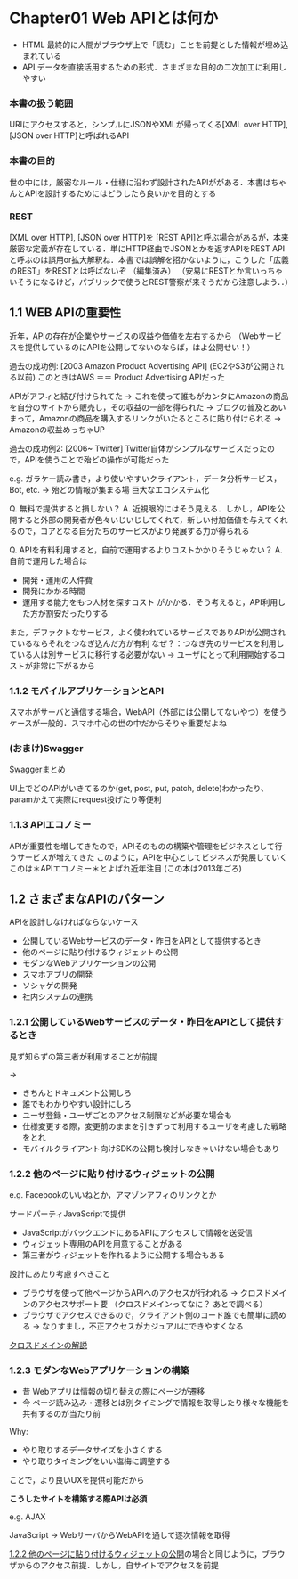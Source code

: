 # Chapter01 Web APIとは何か

- HTML 最終的に人間がブラウザ上で「読む」ことを前提とした情報が埋め込まれている
- API データを直接活用するための形式．さまざまな目的の二次加工に利用しやすい

### 本書の扱う範囲
URIにアクセスすると，シンプルにJSONやXMLが帰ってくる[XML over HTTP], [JSON over HTTP]と呼ばれるAPI

### 本書の目的
世の中には，厳密なルール・仕様に沿わず設計されたAPIががある．本書はちゃんとAPIを設計するためにはどうしたら良いかを目的とする

### REST
[XML over HTTP], [JSON over HTTP]を [REST API]と呼ぶ場合があるが，本来厳密な定義が存在している．単にHTTP経由でJSONとかを返すAPIをREST APIと呼ぶのは誤用or拡大解釈ね．本書では誤解を招かないように，こうした「広義のREST」をRESTとは呼ばないぞ （編集済み） 
（安易にRESTとか言いっちゃいそうになるけど，パブリックで使うとREST警察が来そうだから注意しよう．．）

## 1.1 WEB APIの重要性

近年，APIの存在が企業やサービスの収益や価値を左右するから
（Webサービスを提供しているのにAPIを公開してないのならば，はよ公開せい！）

過去の成功例: [2003 Amazon Product Advertising API] (EC2やS3が公開される以前)
このときはAWS ＝＝ Product Advertising APIだった

APIがアフィと結び付けられてた -> これを使って誰もがカンタにAmazonの商品を自分のサイトから販売し，その収益の一部を得られた -> ブログの普及とあいまって，Amazonの商品を購入するリンクがいたるところに貼り付けられる -> Amazonの収益めっちゃUP

過去の成功例2: [2006~ Twitter]
Twitter自体がシンプルなサービスだったので，APIを使うことで殆どの操作が可能だった

e.g. ガラケー読み書き，より使いやすいクライアント，データ分析サービス，Bot, etc.
-> 殆どの情報が集まる場 巨大なエコシステム化

Q. 無料で提供すると損しない？
A. 近視眼的にはそう見える．しかし，APIを公開すると外部の開発者が色々いじいじしてくれて，新しい付加価値を与えてくれるので，コアとなる自分たちのサービスがより発展する力が得られる

Q. APIを有料利用すると，自前で運用するよりコストかかりそうじゃない？
A. 自前で運用した場合は
- 開発・運用の人件費
- 開発にかかる時間
- 運用する能力をもつ人材を探すコスト
がかかる．そう考えると，API利用した方が割安だったりする

また，デファクトなサービス，よく使われているサービスでありAPIが公開されているならそれをつなぎ込んだ方が有利
なぜ？：つなぎ先のサービスを利用している人は別サービスに移行する必要がない -> ユーザにとって利用開始するコストが非常に下がるから

### 1.1.2 モバイルアプリケーションとAPI
スマホがサーバと通信する場合，WebAPI（外部には公開してないやつ）を使うケースが一般的．スマホ中心の世の中だからそりゃ重要だよね

### (おまけ)Swagger

[Swaggerまとめ](https://qiita.com/gcyata/items/342073fa7607fd4082bd)

UI上でどのAPIがいきてるのか(get, post, put, patch, delete)わかったり、paramかえて実際にrequest投げたり等便利

### 1.1.3 APIエコノミー
APIが重要性を増してきたので，APIそのものの構築や管理をビジネスとして行うサービスが増えてきた
このように，APIを中心としてビジネスが発展していくこのは＊APIエコノミー＊とよばれ近年注目 (この本は2013年ごろ) 

## 1.2 さまざまなAPIのパターン

APIを設計しなければならないケース
- 公開しているWebサービスのデータ・昨日をAPIとして提供するとき
- 他のページに貼り付けるウィジェットの公開
- モダンなWebアプリケーションの公開
- スマホアプリの開発
- ソシャゲの開発
- 社内システムの連携

### 1.2.1 公開しているWebサービスのデータ・昨日をAPIとして提供するとき
見ず知らずの第三者が利用することが前提

->

- きちんとドキュメント公開しろ
- 誰でもわかりやすい設計にしろ
- ユーザ登録・ユーザごとのアクセス制限などが必要な場合も
- 仕様変更する際，変更前のままを引きずって利用するユーザを考慮した戦略をとれ
- モバイルクライアント向けSDKの公開も検討しなきゃいけない場合もあり

### 1.2.2 他のページに貼り付けるウィジェットの公開
e.g. Facebookのいいねとか，アマゾンアフィのリンクとか

サードパーティJavaScriptで提供
- JavaScriptがバックエンドにあるAPIにアクセスして情報を送受信
- ウィジェット専用のAPIを用意することがある
- 第三者がウィジェットを作れるように公開する場合もある

設計にあたり考慮すべきこと
- ブラウザを使って他ページからAPIへのアクセスが行われる -> クロスドメインのアクセスサポート要
（クロスドメインってなに？ あとで調べる）
- ブラウザでアクセスできるので，クライアント側のコード誰でも簡単に読める -> なりすまし，不正アクセスがカジュアルにできやすくなる

[クロスドメインの解説](https://wa3.i-3-i.info/word15224.html)

### 1.2.3 モダンなWebアプリケーションの構築

- 昔 Webアプリは情報の切り替えの際にページが遷移
- 今 ページ読み込み・遷移とは別タイミングで情報を取得したり様々な機能を共有するのが当たり前

Why:<br>
- やり取りするデータサイズを小さくする
- やり取りタイミングをいい塩梅に調整する

ことで，より良いUXを提供可能だから

**こうしたサイトを構築する際APIは必須**

e.g. AJAX

JavaScript -> WebサーバからWebAPIを通して逐次情報を取得

[1.2.2 他のページに貼り付けるウィジェットの公開](https://github.com/ababa893/api_study/blob/master/ch01.md#122-%E4%BB%96%E3%81%AE%E3%83%9A%E3%83%BC%E3%82%B8%E3%81%AB%E8%B2%BC%E3%82%8A%E4%BB%98%E3%81%91%E3%82%8B%E3%82%A6%E3%82%A3%E3%82%B8%E3%82%A7%E3%83%83%E3%83%88%E3%81%AE%E5%85%AC%E9%96%8B)の場合と同じように，ブラウザからのアクセス前提．しかし，自サイトでアクセスを前提

